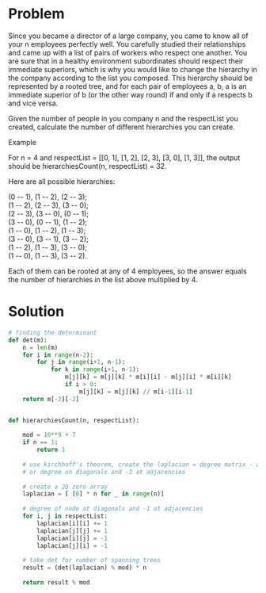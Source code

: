 # Problem
Since you became a director of a large company, you came to know all of your n employees perfectly well. You carefully studied their relationships and came up with a list of pairs of workers who respect one another. You are sure that in a healthy environment subordinates should respect their immediate superiors, which is why you would like to change the hierarchy in the company according to the list you composed. This hierarchy should be represented by a rooted tree, and for each pair of employees a, b, a is an immediate superior of b (or the other way round) if and only if a respects b and vice versa.

Given the number of people in you company n and the respectList you created, calculate the number of different hierarchies you can create.

Example

For n = 4 and respectList = [[0, 1], [1, 2], [2, 3], [3, 0], [1, 3]],
the output should be
hierarchiesCount(n, respectList) = 32.

Here are all possible hierarchies:

(0 -- 1), (1 -- 2), (2 -- 3);  
(1 -- 2), (2 -- 3), (3 -- 0);  
(2 -- 3), (3 -- 0), (0 -- 1);  
(3 -- 0), (0 -- 1), (1 -- 2);  
(1 -- 0), (1 -- 2), (1 -- 3);  
(3 -- 0), (3 -- 1), (3 -- 2);  
(1 -- 2), (1 -- 3), (3 -- 0);  
(1 -- 0), (1 -- 3), (3 -- 2).  

Each of them can be rooted at any of 4 employees, so the answer equals the number of hierarchies in the list above multiplied by 4.

# Solution
```python
# finding the determinant
def det(m):
    n = len(m)
    for i in range(n-2):
        for j in range(i+1, n-1):
            for k in range(i+1, n-1):
                m[j][k] = m[j][k] * m[i][i] - m[j][i] * m[i][k]
                if i > 0:
                    m[j][k] = m[j][k] // m[i-1][i-1]
    return m[-2][-2]


def hierarchiesCount(n, respectList):
    
    mod = 10**9 + 7
    if n == 1:
        return 1
    
    # use kirchhoff's theorem, create the laplacian = degree matrix - adjacency matrix
    # or degree on diagonals and -1 at adjacencies
    
    # create a 2D zero array
    laplacian = [ [0] * n for _ in range(n)]
    
    # degree of node at diagonals and -1 at adjacencies
    for i, j in respectList:
        laplacian[i][i] += 1
        laplacian[j][j] += 1
        laplacian[i][j] = -1
        laplacian[j][i] = -1
        
    # take det for number of spanning trees
    result = (det(laplacian) % mod) * n
    
    return result % mod
```
